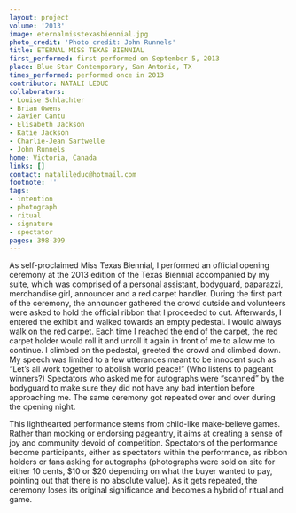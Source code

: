 ```yaml
---
layout: project
volume: '2013'
image: eternalmisstexasbiennial.jpg
photo_credit: 'Photo credit: John Runnels'
title: ETERNAL MISS TEXAS BIENNIAL
first_performed: first performed on September 5, 2013
place: Blue Star Contemporary, San Antonio, TX
times_performed: performed once in 2013
contributor: NATALI LEDUC
collaborators:
- Louise Schlachter
- Brian Owens
- Xavier Cantu
- Elisabeth Jackson
- Katie Jackson
- Charlie-Jean Sartwelle
- John Runnels
home: Victoria, Canada
links: []
contact: natalileduc@hotmail.com
footnote: ''
tags:
- intention
- photograph
- ritual
- signature
- spectator
pages: 398-399
---
```


As self-proclaimed Miss Texas Biennial, I performed an official opening ceremony at the 2013 edition of the Texas Biennial accompanied by my suite, which was comprised of a personal assistant, bodyguard, paparazzi, merchandise girl, announcer and a red carpet handler. During the first part of the ceremony, the announcer gathered the crowd outside and volunteers were asked to hold the official ribbon that I proceeded to cut. Afterwards, I entered the exhibit and walked towards an empty pedestal. I would always walk on the red carpet. Each time I reached the end of the carpet, the red carpet holder would roll it and unroll it again in front of me to allow me to continue. I climbed on the pedestal, greeted the crowd and climbed down. My speech was limited to a few utterances meant to be innocent such as “Let’s all work together to abolish world peace!” (Who listens to pageant winners?) Spectators who asked me for autographs were “scanned” by the bodyguard to make sure they did not have any bad intention before approaching me. The same ceremony got repeated over and over during the opening night.

This lighthearted performance stems from child-like make-believe games. Rather than mocking or endorsing pageantry, it aims at creating a sense of joy and community devoid of competition. Spectators of the performance become participants, either as spectators within the performance, as ribbon holders or fans asking for autographs (photographs were sold on site for either 10 cents, $10 or $20 depending on what the buyer wanted to pay, pointing out that there is no absolute value). As it gets repeated, the ceremony loses its original significance and becomes a hybrid of ritual and game.
